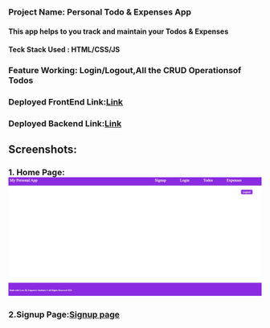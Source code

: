### Project Name: Personal Todo & Expenses App

#### This app helps to you track and maintain your Todos & Expenses

#### Teck Stack Used : HTML/CSS/JS

### Feature Working: Login/Logout,All the CRUD Operationsof Todos

### Deployed FrontEnd Link:[Link](https://palak720.github.io/FullStackApp/)

### Deployed Backend Link:[Link](https://sleepy-supreme-sleet.glitch.me)

## Screenshots:
### 1. Home Page:![HomePage](./Assects/DocsScreenshots/HomePage.png)
### 2.Signup Page:[Signup page](./Assects/DocsScreenshots/Signup%20page.png)